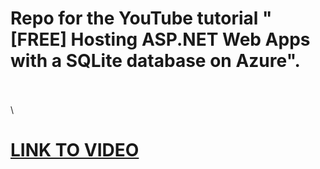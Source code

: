 # Repo for the YouTube tutorial "[FREE] Hosting ASP.NET Web Apps with a SQLite database on Azure".
\
\
\
# [LINK TO VIDEO](https://youtu.be/HNsBe3Cuu9g)
